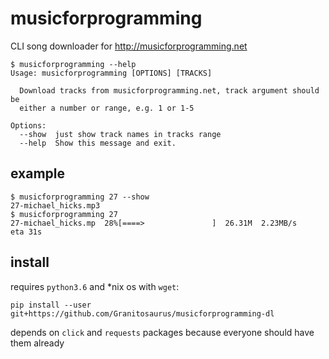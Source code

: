 # musicforprogramming

CLI song downloader for http://musicforprogramming.net

    $ musicforprogramming --help
    Usage: musicforprogramming [OPTIONS] [TRACKS]

      Download tracks from musicforprogramming.net, track argument should be
      either a number or range, e.g. 1 or 1-5

    Options:
      --show  just show track names in tracks range
      --help  Show this message and exit.

## example

    $ musicforprogramming 27 --show
    27-michael_hicks.mp3
    $ musicforprogramming 27
    27-michael_hicks.mp  28%[====>               ]  26.31M  2.23MB/s    eta 31s

## install

requires `python3.6` and *nix os with `wget`:

    pip install --user git+https://github.com/Granitosaurus/musicforprogramming-dl

depends on `click` and `requests` packages because everyone should have them already